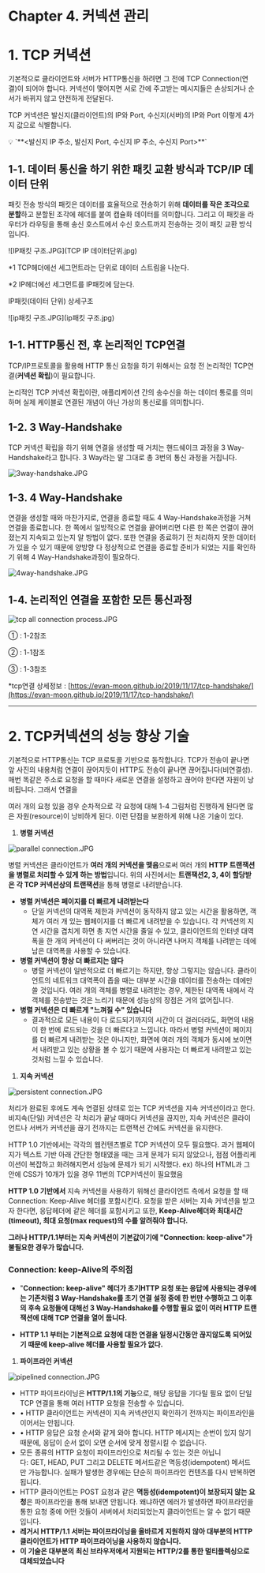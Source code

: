 # Chapter 4. 커넥션 관리

# 1. TCP 커녁션

기본적으로 클라이언트와 서버가 HTTP통신을 하려면 그 전에  TCP Connection(연결)이 되어야 합니다. 커넥션이 맺어지면 서로 간에 주고받는 메시지들은 손상되거나 순서가 바뀌지 않고 안전하게 전달된다.

TCP 커넥션은 발신지(클라이언트)의 IP와 Port, 수신지(서버)의 IP와 Port 이렇게 4가지 값으로 식별합니다.

<aside>
💡 `**<발신지 IP 주소, 발신지 Port, 수신지 IP 주소, 수신지 Port>**`

</aside>

## 1-1. 데이터 통신을 하기 위한 패킷 교환 방식과 TCP/IP 데이터 단위

패킷 전송 방식의 패킷은 데이터를 효율적으로 전송하기 위해 **데이터를 작은 조각으로 분할**하고 분할된 조각에 헤더를 붙여 캡슐화 데이터를 의미합니다. 그리고 이 패킷을 라우터가 라우팅을 통해 송신 호스트에서 수신 호스트까지 전송하는 것이 패킷 교환 방식입니다.

![IP패킷 구조.JPG](TCP IP 데이터단위.jpg)

*1 TCP헤더에선 세그먼트라는 단위로 데이터 스트림을 나눈다.

*2 IP헤더에선 세그먼트를 IP패킷에 담는다.

IP패킷(데이터 단위) 상세구조

![ip패킷 구조.JPG](ip패킷 구조.jpg)

## 1-1. HTTP통신 전, 후 논리적인 TCP연결

TCP/IP프로토콜을 활용해 HTTP 통신 요청을 하기 위해서는 요청 전 논리적인 TCP연결(**커넥션 확립**)이 필요합니다.

논리적인 TCP 커넥션 확립이란, 애플리케이션 간의 송수신을 하는 데이터 통로를 의미하며 실제 케이블로 연결된 개념이 아닌 가상의 통신로를 의미합니다.

## 1-2. 3 Way-Handshake

TCP 커넥션 확립을 하기 위해 연결을 생성할 때 거치는 핸드쉐이크 과정을 3 Way-Handshake라고 합니다. 3 Way라는 말 그대로 총 3번의 통신 과정을 거칩니다.

![3way-handshake.JPG](3way-handshake.jpg)

## 1-3. 4 Way-Handshake

연결을 생성할 때와 마찬가지로, 연결을 종료할 때도 4 Way-Handshake과정을 거쳐 연결을 종료합니다. 한 쪽에서 일방적으로 연결을 끝어버리면 다른 한 쪽은 연결이 끊어졌는지 지속되고 있는지 알 방법이 없다. 또한 연결을 종료하기 전 처리하지 못한 데이터가 있을 수 있기 때문에 양방향 다 정상적으로 연결을 종료할 준비가 되었는 지를 확인하기 위해 4 Way-Handshake과정이 필요하다.

![4way-handshake.JPG](4way-handshake.jpg)

## 1-4. 논리적인 연결을 포함한 모든 통신과정

![tcp all connection process.JPG](tcp_all_connection_process.jpg)

① : 1-2참조

② : 1-1참조

③ : 1-3참조

*tcp연결 상세정보 : [https://evan-moon.github.io/2019/11/17/tcp-handshake/](https://evan-moon.github.io/2019/11/17/tcp-handshake/)

---

# 2. TCP커넥션의 성능 향상 기술

기본적으로 HTTP통신는 TCP 프로토콜 기반으로 동작합니다. TCP가 전송이 끝나면 앞 사진의 내용처럼 연결이 끊어지듯이 HTTP도 전송이 끝나면 끊어집니다(비연결성). 매번 똑같은 주소로 요청을 할 때마다 새로운 연결을 설정하고 끊어야 한다면 자원이 낭비됩니다.
그래서 연결을 

여러 개의 요청 있을 경우 순차적으로 각 요청에 대해 1-4 그림처럼 진행하게 된다면 많은 자원(resource)이 낭비하게 된다. 이런 단점을 보완하게 위해 나온 기술이 있다.

1. **병렬 커넥션**

![parallel connection.JPG](parallel_connection.jpg)

병렬 커넥션은 클라이언트가 **여러 개의 커넥션을 맺음**으로써 여러 개의 **HTTP 트랜잭션을 병렬로 처리할 수 있게 하는 방법**입니다. 위의 사진에서는 **트랜잭션2, 3, 4이 할당받은 각 TCP 커넥션상의 트랜잭션**을 통해 병렬로 내려받습니다.

- ****병렬 커넥션은 페이지를 더 빠르게 내려받는다****
    - 단일 커넥션의 대역폭 제한과 커넥션이 동작하지 않고 있는 시간을 활용하면, 객체가 여러 개 있는 웹페이지를 더 빠르게 내려받을 수 있습니다. 각 커넥션의 지연 시간을 겹치게 하면 총 지연 시간을 줄일 수 있고, 클라이언트의 인터넷 대역폭을 한 개의 커넥션이 다 써버리는 것이 아니라면 나머지 객체를 나려받는 데에 남은 대역폭을 사용할 수 있습니다.
- ****병렬 커넥션이 항상 더 빠르지는 않다****
    - 병렬 커넥션이 일반적으로 더 빠르기는 하지만, 항상 그렇지는 않습니다. 클라이언트의 네트워크 대역폭이 좁을 때는 대부분 시간을 데이터를 전송하는 데에만 쓸 것입니다. 여러 개의 객체를 병렬로 내려받는 경우, 제한된 대역폭 내에서 각 객체를 전송받는 것은 느리기 때문에 성능상의 장점은 거의 없어집니다.
- ****병렬 커넥션은 더 빠르게 "느껴질 수" 있습니다****
    - 결과적으로 모든 내용이 다 로드되기까지의 시간이 더 걸러더라도, 화면의 내용이 한 번에 로드되는 것을 더 빠르다고 느낍니다. 따라서 병렬 커넥션이 페이지를 더 빠르게 내려받는 것은 아니지만, 화면에 여러 개의 객체가 동시에 보이면서 내려받고 있는 상황을 볼 수 있기 때문에 사용자는 더 빠르게 내려받고 있는 것처럼 느낄 수 있습니다.

1. **지속 커넥션**

![persistent connection.JPG](persistent_connection.jpg)

처리가 완료된 후에도 계속 연결된 상태로 있는 TCP 커넥션을 지속 커넥션이라고 한다.
비지속(단일) 커넥션은 각 처리가 끝날 때마다 커넥션을 끊지만, 지속 커넥션은 클라이언트나 서버가 커넥션을 끊기 전까지는 트랜잭션 간에도 커넥션을 유지한다.

HTTP 1.0 기반에서는 각각의 웹컨텐츠별로 TCP 커넥션이 모두 필요했다.
과거 웹페이지가 텍스트 기반 아래 간단한 형태였을 때는 크게 문제가 되지 않았으나, 점점 어플리케이션이 복잡하고 화려해지면서 성능에 문제가 되기 시작했다.
ex) 하나의 HTML과 그 안에 CSS가 10개가 있을 경우 11번의 TCP커넥션이 필요했음

**HTTP 1.0 기반에서** 지속 커넥션을 사용하기 위해선 클라이언트 측에서 요청을 할 때
Connection: Keep-Alive 헤더를 포함시킨다. 요청을 받은 서버는 지속 커넥션을 받고자 한다면, 응답헤더에 같은 헤더를 포함시키고 또한, **Keep-Alive헤더와 최대시간(timeout), 최대 요청(max request)의 수를 알려줘야 합니다.**

**그러나 HTTP/1.1부터는 지속 커넥션이 기본값이기에 "Connection: keep-alive"가 불필요한 경우가 많습니다.**

### Connection: keep-Alive의 주의점

- "**Connection: keep-alive" 헤더가 초기HTTP 요청 또는 응답에 사용되는 경우에는 기존처럼 3 Way-Handshake를 초기 연결 설정 중에 한 번만 수행하고 그 이후의 후속 요청들에 대해선 3 Way-Handshake를 수행할 필요 없이 여러 HTTP 트랜잭션에 대해 TCP 연결을 열어 둡니다.**

- **HTTP 1.1 부터는 기본적으로 요청에 대한 연결을 일정시간동안 끊지않도록 되어있기 때문에 keep-alive 헤더를 사용할 필요가 없다.**

1. **파이프라인 커넥션**

![pipelined connection.JPG](pipelined_connection.jpg)

- HTTP 파이프라이닝은 **HTTP/1.1의 기능**으로, 해당 응답을 기다릴 필요 없이 단일 TCP 연결을 통해 여러 HTTP 요청을 전송할 수 있습니다.
- • HTTP 클라이언트는 커넥션이 지속 커넥션인지 확인하기 전까지는 파이프라인을 이어서는 안됩니다.
- • HTTP 응답은 요청 순서와 같게 와야 합니다. HTTP 메시지는 순번이 있지 않기 때문에, 응답이 순서 없이 오면 순서에 맞게 정렬시킬 수 없습니다.
- 모든 종류의 HTTP 요청이 파이프라인으로 처리될 수 있는 것은 아닙니다: GET, HEAD, PUT 그리고 DELETE 메서드같은 멱등성(idempotent) 메서드만 가능합니다. 실패가 발생한 경우에는 단순히 파이프라인 컨텐츠를 다시 반복하면 됩니다.
- HTTP 클라이언트는 POST 요청과 같은 **멱등성(idempotent)이 보장되지 않는 요청**은 파이프라인을 통해 보내면 안됩니다. 왜냐하면 에러가 발생하면 파이프라인을 통한 요청 중에 어떤 것들이 서버에서 처리되었는지 클라이언트는 알 수 없기 때문입니다.
- **레거시 HTTP/1.1 서버는 파이프라이닝을 올바르게 지원하지 않아 대부분의 HTTP 클라이언트가 HTTP 파이프라이닝을 사용하지 않습니다.**
- **이 기술은 대부분의 최신 브라우저에서 지원되는 HTTP/2를 통한 멀티플렉싱으로 대체되었습니다**